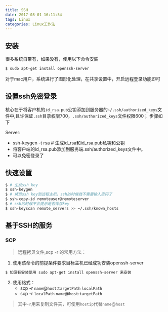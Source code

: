 ```yaml
---
title: SSH
date: 2017-08-01 16:11:54
tags: Linux
categories: Linux工作法
---
```


## 安装
很多系统自带有，如果没有，使用以下命令安装
```bash
$ sudo apt-get install openssh-server
```
对于mac用户，系统进行了图形化处理，在共享设置中，开启远程登录功能即可

## 设置ssh免密登录

核心在于将客户机的`id_rsa.pub`公钥添加到服务器的`~/.ssh/authorized_keys`文件中,且许保证`.ssh`目录权限700，`.ssh/authorized_keys`文件权限600；
步骤如下

Server:
- ssh-keygen -t rsa   # 生成id_rsa和id_rsa.pub私钥和公钥
- 将客户端的id_rsa.pub添加到服务端.ssh/authorized_keys文件中。
- 可以免密登录了

## 快速设置

```bash
$ # 生成ssh key
$ ssh-keygen
$ # 拷贝ssh key到远程主机，ssh的时候就不需要输入密码了
$ ssh-copy-id remoteuser@remoteserver
$ # ssh的时候不会提示是否保存key
$ ssh-keyscan remote_servers >> ~/.ssh/known_hosts
```

## 基于SSH的服务

### SCP
> 远程拷贝文件,scp -r 的常用方法：

1. 使用该命令的前提条件要求目标主机已经成功安装openssh-server
```bash
$ 如没有安装使用 sudo apt-get install openssh-server 来安装
```
2. 使用格式：
    - scp -r `name`@`host`:`targetPath` `localPath`
    - scp -r `localPath` `name`@`host`:`targetPath`
> 其中`-r`用来复制文件夹，可使用`hostip`代替`name`@`host`



